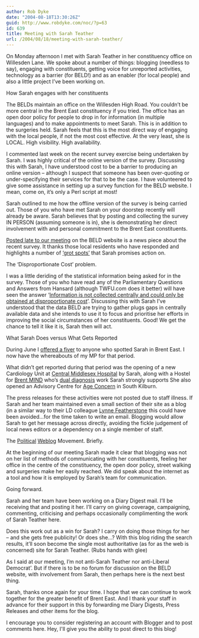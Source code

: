 ```yaml
---
author: Rob Dyke
date: "2004-08-18T13:30:26Z"
guid: http://www.robdyke.com/noc/?p=63
id: 639
title: Meeting with Sarah Teather
url: /2004/08/18/meeting-with-sarah-teather/
---
```

On Monday afternoon I met with Sarah Teather in her constituency office on Willesden Lane. We spoke about a number of things: blogging (needless to say), engaging with constituents, getting voice for unreported activities, technology as a barrier (for BELD!) and as an enabler (for local people) and also a little project I’ve been working on.

How Sarah engages with her constituents
  
The BELDs maintain an office on the Willesden High Road. You couldn’t be more central in the Brent East constituency if you tried. The office has an open door policy for people to drop in for information (in multiple languages) and to make appointments to meet Sarah. This is in addition to the surgeries held. Sarah feels that this is the most direct way of engaging with the local people, if not the most cost effective. At the very least, she is LOCAL. High visibility. High availability.

I commented last week on the recent survey exercise being undertaken by Sarah. I was highly critical of the online version of the survey. Discussing this with Sarah, I have understood cost to be a barrier to producing an online version – although I suspect that someone has been over-quoting or under-specifying their services for that to be the case. I have volunteered to give some assistance in setting up a survey function for the BELD website. I mean, come on, it’s only a Perl script at most!

Sarah outlined to me how the offline version of the survey is being carried out. Those of you who have met Sarah on your doorstep recently will already be aware. Sarah believes that by posting and collecting the survey IN PERSON (assuming someone is in), she is demonstrating her direct involvement with and personal commitment to the Brent East constituents.

[Posted late to our meeting](http://www.brentlibdems.org.uk/news/153.html) on the BELD website is a news piece about the recent survey. It thanks those local residents who have responded and highlights a number of [‘grot spots’](http://www.brentlibdems.org.uk/photos/) that Sarah promises action on.

The ‘Disproportionate Cost’ problem.
  
I was a little deriding of the statistical information being asked for in the survey. Those of you who have read any of the Parliamentary Questions and Answers from Hansard (although TWFU.com does it better) will have seen the answer ‘[Information is not collected centrally and could only be obtained at disproportionate cost](http://www.theyworkforyou.com/wrans/?id=2004-04-01.1620W.6&s=disproportionate+cost+obtained+information#g1621W.0)’. Discussing this with Sarah I’ve understood that the data BELD are trying to gather plugs gaps in centrally available data and she intends to use it to focus and prioritise her efforts in improving the social circumstances of her constituents. Good! We get the chance to tell it like it is, Sarah then will act.

What Sarah Does versus What Gets Reported
  
During June I [offered a fiver](http://sarah-teather-mp.blogspot.com/2004/07/where-is-my-mp.html) to anyone who spotted Sarah in Brent East. I now have the whereabouts of my MP for that period.

What didn’t get reported during that period was the opening of a new Cardiology Unit at [Central Middlesex Hospital](http://www.nwlh.nhs.uk/) by Sarah, along with a Hostel for [Brent MIND](http://www.brentmind.com/) who’s [dual diagnosis](http://www.brentmind.com/faqs.asp#dualdiagnosishousing) work Sarah strongly supports She also opened an Advisory Centre for [Age Concern](http://www.ageconcern.org/) in South Kilburn. 

The press releases for these activities were not posted due to staff illness. If Sarah and her team maintained even a small section of their site as a blog (in a similar way to their LD colleague [Lynne Featherstone](http://www.lynnefeatherstone.org/blog.htm) this could have been avoided...for the time taken to write an email. Blogging would allow Sarah to get her message across directly, avoiding the fickle judgement of local news editors or a dependency on a single member of staff.

The [Political](http://www.bloggerheads.com/politicians.asp) [Weblog](http://www.bloggerheads.com/mps_weblogs.asp) Movement. Briefly.
  
At the beginning of our meeting Sarah made it clear that blogging was not on her list of methods of communicating with her constituents, feeling her office in the centre of the constituency, the open door policy, street walking and surgeries make her easily reached. We did speak about the internet as a tool and how it is employed by Sarah’s team for communication.

Going forward.
  
Sarah and her team have been working on a Diary Digest mail. I’ll be receiving that and posting it her. I’ll carry on giving coverage, campaigning, commenting, criticising and perhaps occasionally complimenting the work of Sarah Teather here.

Does this work out as a win for Sarah? I carry on doing those things for her – and she gets free publicity! Or does she...? With this blog riding the search results, it’ll soon become the single most authoritative (as for as the web is concerned) site for Sarah Teather. (Rubs hands with glee)

As I said at our meeting, I’m not anti-Sarah Teather nor anti-Liberal Democrat’. But if there is to be no forum for discussion on the BELD website, with involvement from Sarah, then perhaps here is the next best thing.

Sarah, thanks once again for your time. I hope that we can continue to work together for the greater benefit of Brent East. And I thank your staff in advance for their support in this by forwarding me Diary Digests, Press Releases and other items for the blog.

I encourage you to consider registering an account with Blogger and to post comments here. Hey, I'll give you the ability to post direct to this blog!